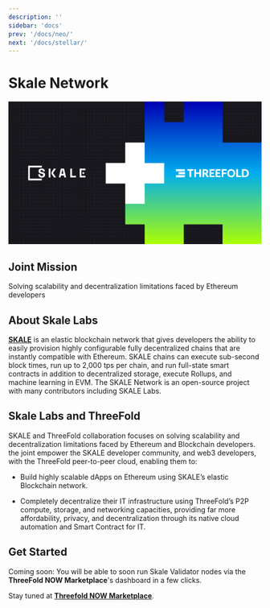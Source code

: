 ```yaml
---
description: ''
sidebar: 'docs'
prev: '/docs/neo/'
next: '/docs/stellar/'
---
```


# Skale Network

![](./img/skale1.png)


## Joint Mission

Solving scalability and decentralization limitations faced by Ethereum developers

## About Skale Labs

**[SKALE](https://skale.network/)** is an elastic blockchain network that gives developers the ability to easily provision highly configurable fully decentralized chains that are instantly compatible with Ethereum. SKALE chains can execute sub-second block times, run up to 2,000 tps per chain, and run full-state smart contracts in addition to decentralized storage, execute Rollups, and machine learning in EVM. The SKALE Network is an open-source project with many contributors including SKALE Labs.

## Skale Labs and ThreeFold

SKALE and ThreeFold collaboration focuses on solving scalability and decentralization limitations faced by Ethereum and Blockchain developers. the joint empower the SKALE developer community, and web3 developers, with the ThreeFold peer-to-peer cloud, enabling them to:

- Build highly scalable dApps on Ethereum using SKALE’s elastic Blockchain network.

- Completely decentralize their IT infrastructure using ThreeFold’s P2P compute, storage, and networking capacities, providing far more affordability, privacy, and decentralization through its native cloud automation and Smart Contract for IT.

## Get Started


Coming soon:
You will be able to soon run Skale Validator nodes via the **ThreeFold NOW Marketplace**'s dashboard in a few clicks.

Stay tuned at **[Threefold NOW Marketplace](https://marketplace.threefold.io)**.